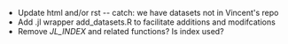 * Update html and/or rst -- catch: we have datasets not in Vincent's repo
* Add .jl wrapper add_datasets.R to facilitate additions and modifcations
* Remove _JL_INDEX_ and related functions? Is index used?
